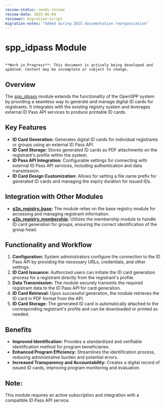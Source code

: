```yaml
---
review-status: needs-review
review-date: 2025-06-04
reviewer: migration-script
migration-notes: "Added during 2025 documentation reorganization"
---
```


# spp_idpass Module

```{warning}

**Work in Progress**: This document is actively being developed and updated. Content may be incomplete or subject to change.
```

## Overview

The [spp_idpass](spp_idpass) module extends the functionality of the OpenSPP system by providing a seamless way to generate and manage digital ID cards for registrants. It integrates with the existing registry system and leverages external ID Pass API services to produce printable ID cards. 

## Key Features

* **ID Card Generation:** Generates digital ID cards for individual registrants or groups using an external ID Pass API.
* **ID Card Storage:** Stores generated ID cards as PDF attachments on the registrant's profile within the system.
* **ID Pass API Integration:** Configurable settings for connecting with external ID Pass API services, including authentication and data transmission.
* **ID Card Design Customization:**  Allows for setting a file name prefix for generated ID cards and managing the expiry duration for issued IDs.

## Integration with Other Modules

* **[g2p_registry_base](g2p_registry_base):** The module relies on the base registry module for accessing and managing registrant information.
* **[g2p_registry_membership](g2p_registry_membership):**  Utilizes the membership module to handle ID card generation for groups, ensuring the correct identification of the group head. 

## Functionality and Workflow

1. **Configuration:** System administrators configure the connection to the ID Pass API by providing the necessary URLs, credentials, and other settings.
2. **ID Card Issuance:** Authorized users can initiate the ID card generation process for a registrant directly from the registrant's profile.
3. **Data Transmission:** The module securely transmits the required registrant data to the ID Pass API for card generation.
4. **ID Card Retrieval:** Upon successful generation, the module retrieves the ID card in PDF format from the API.
5. **ID Card Storage:**  The generated ID card is automatically attached to the corresponding registrant's profile and can be downloaded or printed as needed.

## Benefits

* **Improved Identification:**  Provides a standardized and verifiable identification method for program beneficiaries.
* **Enhanced Program Efficiency:** Streamlines the identification process, reducing administrative burden and potential errors.
* **Increased Transparency and Accountability:** Creates a digital record of issued ID cards, improving program monitoring and evaluation.

## Note:

This module requires an active subscription and integration with a compatible ID Pass API service.
